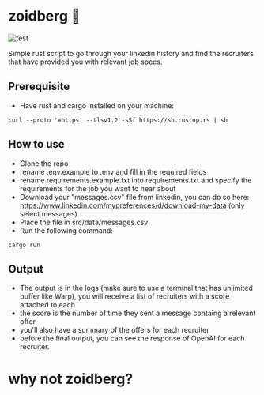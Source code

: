# zoidberg 🦀

![test](https://i.pinimg.com/originals/5b/68/cc/5b68cceb2221337701855187654dc5b2.gif)

Simple rust script to go through your linkedin history and find the recruiters that have provided you with relevant job specs.

## Prerequisite

- Have rust and cargo installed on your machine:

```
curl --proto '=https' --tlsv1.2 -sSf https://sh.rustup.rs | sh
```

## How to use

- Clone the repo
- rename .env.example to .env and fill in the required fields
- rename requirements.example.txt into requirements.txt and specify the requirements for the job you want to hear about
- Download your "messages.csv" file from linkedin, you can do so here: https://www.linkedin.com/mypreferences/d/download-my-data
  (only select messages)
- Place the file in src/data/messages.csv
- Run the following command:

```
cargo run
```

## Output
- The output is in the logs (make sure to use a terminal that has unlimited buffer like Warp), you will receive a list of recruiters with a score attached to each
- the score is the number of time they sent a message containg a relevant offer
- you'll also have a summary of the offers for each recruiter
- before the final output, you can see the response of OpenAI for each recruiter.

# why not zoidberg?
